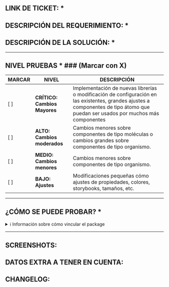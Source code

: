 ## LINK DE TICKET: *

## DESCRIPCIÓN DEL REQUERIMIENTO: *

## DESCRIPCIÓN DE LA SOLUCIÓN: *

---

## NIVEL PRUEBAS * ### (Marcar con X)

| MARCAR | NIVEL                     | DESCRIPCIÓN                                                                                                                                  |
|--------|---------------------------|----------------------------------------------------------------------------------------------------------------------------------------------|
| [ ]    | **CRÍTICO: Cambios Mayores**  | Implementación de nuevas librerías o modificación de configuración en las existentes, grandes ajustes a componentes de tipo átomo que puedan ser usados por muchos más componentes
| [ ]    | **ALTO: Cambios moderados**   | Cambios menores sobre componentes de tipo moléculas o cambios grandes sobre componentes de tipo organismo.
| [ ]    | **MEDIO: Cambios menores**    | Cambios menores sobre componentes de tipo organismo.            
| [ ]    | **BAJO: Ajustes**             | Modificaciones pequeñas cómo ajustes de propiedades, colores, storybooks, tamaños, etc.

---

## ¿CÓMO SE PUEDE PROBAR? *

<details>
<summary>ℹ️ Información sobre cómo vincular el package</summary>

> **Nota:** Para vincular el package correctamente, asegurarse de contar con [yalc instalado](https://github.com/wclr/yalc)  
> y ejecutar los siguientes comandos desde la raíz del proyecto:
> ```bash
> npm run build
> yalc publish
> ```
> Luego deberemos dirigirnos a la APP con la cuál queramos vincular el package y ejecutar los siguientes comandos:
> ```bash
> yalc add @janiscommerce/ui-native
> npm i --legacy-peer-deps
> ```
</details>

---

## SCREENSHOTS:

## DATOS EXTRA A TENER EN CUENTA:

## CHANGELOG:

